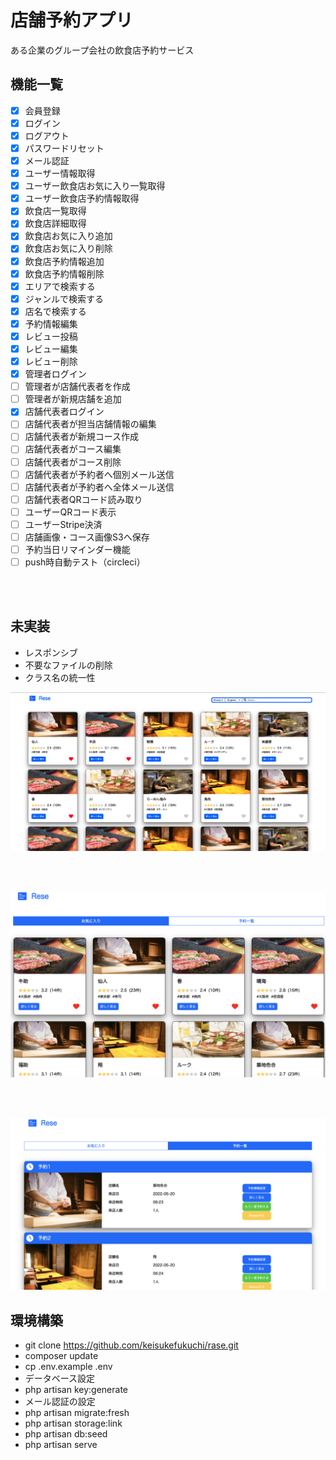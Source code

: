 # 店舗予約アプリ
ある企業のグループ会社の飲食店予約サービス
<br>

## 機能一覧

- [x] 会員登録
- [x] ログイン
- [x] ログアウト
- [x] パスワードリセット
- [x] メール認証
- [x] ユーザー情報取得
- [x] ユーザー飲食店お気に入り一覧取得
- [x] ユーザー飲食店予約情報取得
- [x] 飲食店一覧取得
- [x] 飲食店詳細取得
- [x] 飲食店お気に入り追加
- [x] 飲食店お気に入り削除
- [x] 飲食店予約情報追加
- [x] 飲食店予約情報削除
- [x] エリアで検索する
- [x] ジャンルで検索する
- [x] 店名で検索する
- [x] 予約情報編集
- [x] レビュー投稿
- [x] レビュー編集
- [x] レビュー削除
- [x] 管理者ログイン
- [ ] 管理者が店舗代表者を作成
- [ ] 管理者が新規店舗を追加
- [x] 店舗代表者ログイン
- [ ] 店舗代表者が担当店舗情報の編集
- [ ] 店舗代表者が新規コース作成
- [ ] 店舗代表者がコース編集
- [ ] 店舗代表者がコース削除
- [ ] 店舗代表者が予約者へ個別メール送信
- [ ] 店舗代表者が予約者へ全体メール送信
- [ ] 店舗代表者QRコード読み取り
- [ ] ユーザーQRコード表示
- [ ] ユーザーStripe決済
- [ ] 店舗画像・コース画像S3へ保存
- [ ] 予約当日リマインダー機能
- [ ] push時自動テスト（circleci）
<br>
<br>

## 未実装
- レスポンシブ
- 不要なファイルの削除
- クラス名の統一性

![](public/image/top.png)

<br>
<br>

![](public/image/like.png)

<br>
<br>

![](public/image/reservation.png)


## 環境構築
- git clone https://github.com/keisukefukuchi/rase.git
- composer update
- cp .env.example .env
- データベース設定
- php artisan key:generate
- メール認証の設定
- php artisan migrate:fresh
- php artisan storage:link
- php artisan db:seed
- php artisan serve
